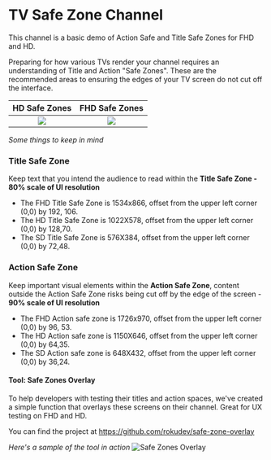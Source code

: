 # TV Safe Zone Channel

This channel is a basic demo of Action Safe and Title Safe Zones for FHD and HD.

Preparing for how various TVs render your channel requires an understanding of Title and Action "Safe Zones". These are the recommended areas to ensuring the edges of your TV screen do not cut off the interface.

HD Safe Zones  | FHD Safe Zones
:-------------------------:|:-------------------------:
![](https://raw.githubusercontent.com/rokudev/docs/master/images/Roku-Safe-Zones-HD.png)  |  ![](https://raw.githubusercontent.com/rokudev/docs/master/images/Roku-Safe-Zones-FHD.png)

_Some things to keep in mind_

### Title Safe Zone
Keep text that you intend the audience to read within the **Title Safe Zone - 80% scale of UI resolution**

* The FHD Title Safe Zone is 1534x866, offset from the upper left corner (0,0) by 192, 106.
* The HD Title Safe Zone is 1022X578, offset from the upper left corner (0,0) by 128,70.
* The SD Title Safe Zone is 576X384, offset from the upper left corner (0,0) by 72,48.

### Action Safe Zone
Keep important visual elements within the **Action Safe Zone**, content outside the Action Safe Zone risks being cut off by the edge of the screen - **90% scale of UI resolution**

* The FHD Action safe zone is 1726x970, offset from the upper left corner (0,0) by 96, 53.
* The HD Action safe zone is 1150X646, offset from the upper left corner (0,0) by 64,35.
* The SD Action safe zone is 648X432, offset from the upper left corner (0,0) by 36,24.


#### Tool: Safe Zones Overlay
To help developers with testing their titles and action spaces, we've created a simple function that overlays these screens on their channel. Great for UX testing on FHD and HD.

You can find the project at https://github.com/rokudev/safe-zone-overlay

_Here's a sample of the tool in action_
![Safe Zones Overlay](https://raw.githubusercontent.com/rokudev/docs/master/images/safe-zone-overlay-example.png)
